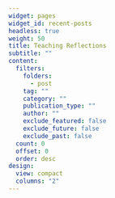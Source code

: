 ```yaml
---
widget: pages
widget_id: recent-posts
headless: true
weight: 50
title: Teaching Reflections
subtitle: ""
content:
  filters:
    folders:
      - post
    tag: ""
    category: ""
    publication_type: ""
    author: ""
    exclude_featured: false
    exclude_future: false
    exclude_past: false
  count: 0
  offset: 0
  order: desc
design:
  view: compact
  columns: "2"
---
```

